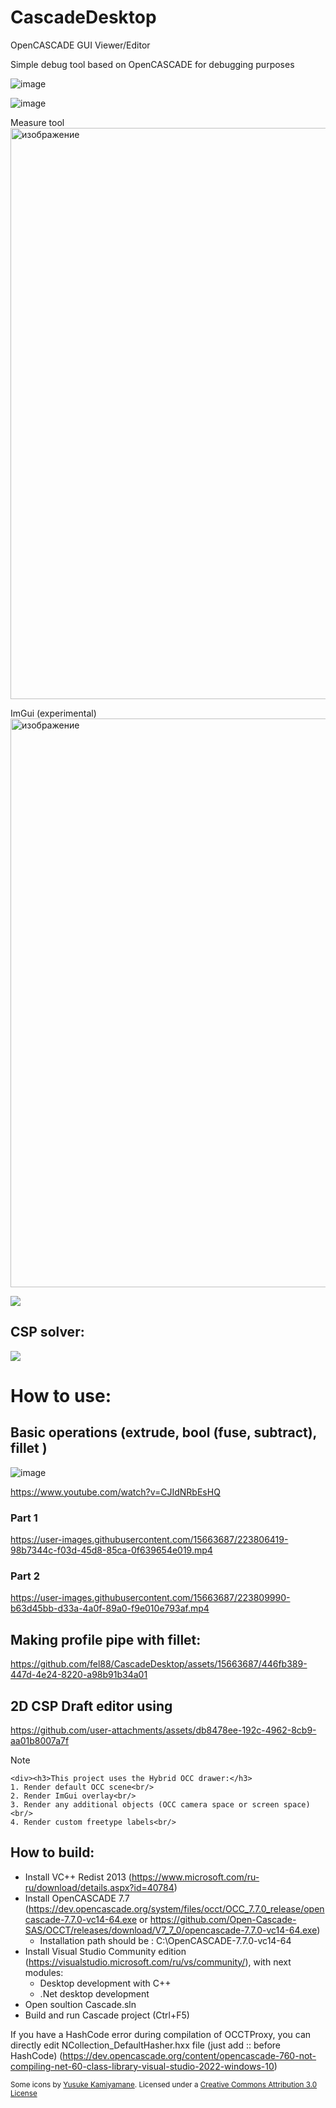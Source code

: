 # CascadeDesktop
OpenCASCADE GUI Viewer/Editor

Simple debug tool based on OpenCASCADE for debugging purposes

![image](https://github.com/fel88/CascadeDesktop/assets/15663687/cc6f5aed-2425-485f-b9ee-647d78fd279e)

![image](https://github.com/fel88/CascadeDesktop/assets/15663687/8bb3410f-2a6b-4073-853e-cea2172b46a4)

Measure tool
<img width="1391" height="914" alt="изображение" src="https://github.com/user-attachments/assets/393d56b2-660f-4f22-965c-1442aaee4cb5" />

ImGui (experimental)
<img width="1504" height="910" alt="изображение" src="https://github.com/user-attachments/assets/09254067-0227-4ace-b0e8-9cc3924b1b23" />


<img src="https://github.com/user-attachments/assets/86a773a3-632d-4f28-87d4-546db5710bc0" />


## CSP solver:
<img src="https://github.com/user-attachments/assets/2baf42b5-c543-439d-a48a-caaa69a50664" />
 


# How to use:

## Basic operations (extrude, bool (fuse, subtract), fillet )
![image](https://user-images.githubusercontent.com/15663687/223804454-f6aaa2be-a2b7-4121-a727-db93230d6424.png)

https://www.youtube.com/watch?v=CJIdNRbEsHQ

### Part 1

https://user-images.githubusercontent.com/15663687/223806419-98b7344c-f03d-45d8-85ca-0f639654e019.mp4

### Part 2

https://user-images.githubusercontent.com/15663687/223809990-b63d45bb-d33a-4a0f-89a0-f9e010e793af.mp4



## Making profile pipe with fillet:
<!--https://user-images.githubusercontent.com/15663687/220192496-6f2c0dce-35b9-4d2d-969c-4d66d6ed5dbb.mp4-->
https://github.com/fel88/CascadeDesktop/assets/15663687/446fb389-447d-4e24-8220-a98b91b34a01

## 2D CSP Draft editor using



https://github.com/user-attachments/assets/db8478ee-192c-4962-8cb9-aa01b8007a7f


 > [!NOTE]
    <div><h3>This project uses the Hybrid OCC drawer:</h3>
    1. Render default OCC scene<br/>
    2. Render ImGui overlay<br/>
    3. Render any additional objects (OCC camera space or screen space)<br/>
    4. Render custom freetype labels<br/>
> </div>
   
## How to build:
- Install VC++ Redist 2013 (https://www.microsoft.com/ru-ru/download/details.aspx?id=40784)
- Install OpenCASCADE 7.7 (https://dev.opencascade.org/system/files/occt/OCC_7.7.0_release/opencascade-7.7.0-vc14-64.exe or https://github.com/Open-Cascade-SAS/OCCT/releases/download/V7_7_0/opencascade-7.7.0-vc14-64.exe)
   - Installation path should be : C:\OpenCASCADE-7.7.0-vc14-64
- Install Visual Studio Community edition (https://visualstudio.microsoft.com/ru/vs/community/), with next modules:
  - Desktop development with C++
  - .Net desktop development
- Open soultion Cascade.sln
- Build and run Cascade project (Ctrl+F5)

If you have a HashCode error during compilation of OCCTProxy, you can directly edit NCollection_DefaultHasher.hxx file (just add :: before HashCode) (https://dev.opencascade.org/content/opencascade-760-not-compiling-net-60-class-library-visual-studio-2022-windows-10)

<sub>Some icons by [Yusuke Kamiyamane](http://p.yusukekamiyamane.com/). Licensed under a [Creative Commons Attribution 3.0 License](http://creativecommons.org/licenses/by/3.0/)</sub>
